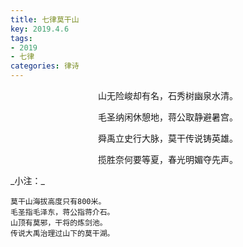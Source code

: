 ```yaml
---
title: 七律莫干山
key: 2019.4.6
tags: 
- 2019
- 七律
categories: 律诗
---
```


<p align="center">山无险峻却有名，石秀树幽泉水清。
</p>
<p align="center">毛圣纳闲休憩地，蒋公取静避暑宫。
</p>
<p align="center">舜禹立史行大脉，莫干传说铸英雄。
</p>
<p align="center">揽胜奈何要等夏，春光明媚夺先声。
</p>
_小注：_

```
莫干山海拔高度只有800米。
毛圣指毛泽东，蒋公指蒋介石。
山顶有莫邪，干将的炼剑池。
传说大禹治理过山下的莫干湖。
```